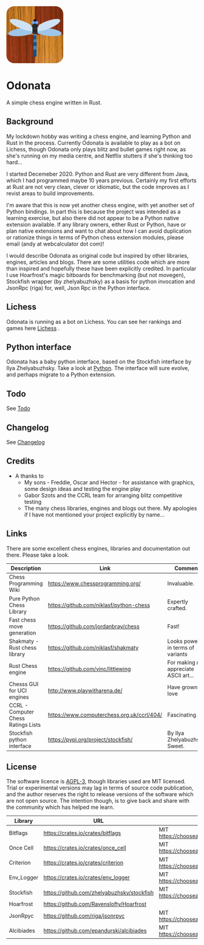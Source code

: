 <img src="https://github.com/akanalytics/odonata/blob/main/docs/odonata-blue.png" width=150 />


# Odonata
A simple chess engine written in Rust.

## Background
My lockdown hobby was writing a chess engine, and learning Python and Rust in the process. Currently Odonata is available to play as a bot on Lichess, though Odonata only plays blitz and bullet games right now, as she's running on my media centre, and Netflix stutters if she's thinking too hard...

I started Decemeber 2020. Python and Rust are very different from Java, which I had programmed maybe 10 years previous. Certainly my first efforts at Rust are not very clean, clever or idiomatic, but the code improves as I revist areas to build improvements.

I'm aware that this is now yet another chess engine, with yet another set of Python bindings. In part this is because the project was intended as a learning exercise, but also there did not appear to be a Python native extension available. If any library owners, either Rust or Python, have or plan native extensions and want to chat about how I can avoid duplication or rationize things in terms of Python chess extension modules, please email (andy at webcalculator dot com)!

I would describe Odonata as original code but inspired by other libraries, engines, articles and blogs. There are some utilities code which are more than inspired and hopefully these have been explicitly credited. In particular I use Hoarfrost's magic bitboards for benchmarking (but not movegen), Stockfish wrapper (by zhelyabuzhsky) as a basis for python invocation and JsonRpc (riga) for, well, Json Rpc in the Python interface.   


## Lichess
Odonata is running as a bot on Lichess. You can see her rankings and games here [Lichess](https://lichess.org/@/odonata-bot) .

## Python interface
Odonata has a baby python interface, based on the Stockfish interface by Ilya Zhelyabuzhsky. Take a look at [Python](/docs/python.md). The interface will sure evolve, and perhaps migrate to a Python extension.

## Todo
See [Todo](/docs/todo.md)

## Changelog
See [Changelog](/docs/changelog.md)

## Credits
- A thanks to 
  - My sons - Freddie, Oscar and Hector - for assistance with graphics, some design ideas and testing the engine play
  - Gabor Szots and the CCRL team for arranging blitz competitive testing
  - The many chess libraries, engines and blogs out there. My apologies if I have not mentioned your project explicitly by name...


## Links
There are some excellent chess engines, libraries  and documentation out there. Please take a look.

Description | Link | Comment  
----------- | ---- | -------
Chess Programming Wiki | https://www.chessprogramming.org/ | Invaluable.
Pure Python Chess Library | https://github.com/niklasf/python-chess | Expertly crafted. 
Fast chess move generation | https://github.com/jordanbray/chess | Fast!
Shakmaty - Rust chess library | https://github.com/niklasf/shakmaty | Looks powerful in terms of variants
Rust Chess engine | https://github.com/vinc/littlewing | For making me appreciate ASCII art...
Chesss GUI for UCI engines | http://www.playwitharena.de/ | Have grown to love
CCRL - Computer Chess Ratings Lists | https://www.computerchess.org.uk/ccrl/404/ | Fascinating
Stockfish python interface | https://pypi.org/project/stockfish/ | By Ilya Zhelyabuzhsky. Sweet.


## License
The software licence is [AGPL-3](../license.txt), though libraries used are MIT licensed. Trial or experimental versions may lag in terms of source code publication, and the author reserves the right to release versions of the software which are not open source. The intention though, is to give back and share with the community which has helped me learn.


Library | URL | License 
----------- | ---- | -------
Bitflags | https://crates.io/crates/bitflags | MIT https://choosealicense.com/licenses/mit/ | 
Once Cell | https://crates.io/crates/once_cell | MIT https://choosealicense.com/licenses/mit/ |
Criterion | https://crates.io/crates/criterion | MIT https://choosealicense.com/licenses/mit/ |
Env_Logger | https://crates.io/crates/env_logger | MIT https://choosealicense.com/licenses/mit/ |
Stockfish | https://github.com/zhelyabuzhsky/stockfish | MIT https://choosealicense.com/licenses/mit/ | This is a python wrapper for Stockfish. 
Hoarfrost | https://github.com/Ravenslofty/Hoarfrost | | MIT https://choosealicense.com/licenses/mit/ | Used for magic bitboard benchmarking
JsonRpyc | https://github.com/riga/jsonrpyc | MIT https://choosealicense.com/licenses/mit/ | 
Alcibiades |https://github.com/epandurski/alcibiades |  MIT https://choosealicense.com/licenses/mit/ | Worthy! Inspired Odonata's q-search 
